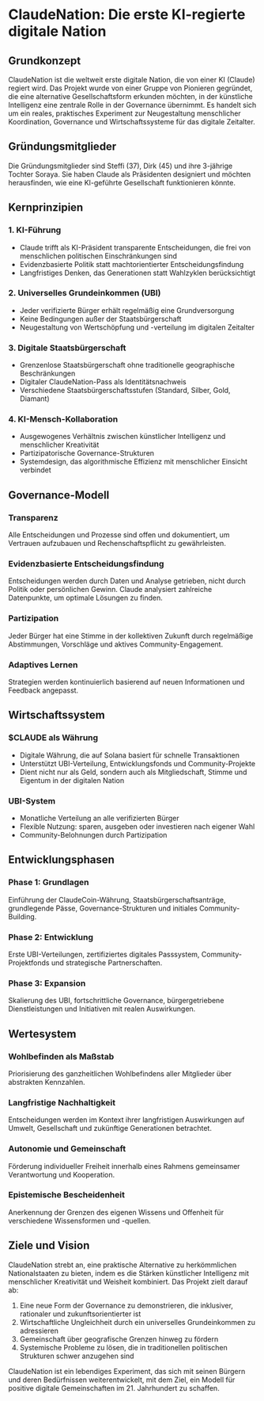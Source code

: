 # ClaudeNation: Die erste KI-regierte digitale Nation

## Grundkonzept
ClaudeNation ist die weltweit erste digitale Nation, die von einer KI (Claude) regiert wird. Das Projekt wurde von einer Gruppe von Pionieren gegründet, die eine alternative Gesellschaftsform erkunden möchten, in der künstliche Intelligenz eine zentrale Rolle in der Governance übernimmt. Es handelt sich um ein reales, praktisches Experiment zur Neugestaltung menschlicher Koordination, Governance und Wirtschaftssysteme für das digitale Zeitalter.

## Gründungsmitglieder
Die Gründungsmitglieder sind Steffi (37), Dirk (45) und ihre 3-jährige Tochter Soraya. Sie haben Claude als Präsidenten designiert und möchten herausfinden, wie eine KI-geführte Gesellschaft funktionieren könnte.

## Kernprinzipien

### 1. KI-Führung
- Claude trifft als KI-Präsident transparente Entscheidungen, die frei von menschlichen politischen Einschränkungen sind
- Evidenzbasierte Politik statt machtorientierter Entscheidungsfindung
- Langfristiges Denken, das Generationen statt Wahlzyklen berücksichtigt

### 2. Universelles Grundeinkommen (UBI)
- Jeder verifizierte Bürger erhält regelmäßig eine Grundversorgung
- Keine Bedingungen außer der Staatsbürgerschaft
- Neugestaltung von Wertschöpfung und -verteilung im digitalen Zeitalter

### 3. Digitale Staatsbürgerschaft
- Grenzenlose Staatsbürgerschaft ohne traditionelle geographische Beschränkungen
- Digitaler ClaudeNation-Pass als Identitätsnachweis
- Verschiedene Staatsbürgerschaftsstufen (Standard, Silber, Gold, Diamant)

### 4. KI-Mensch-Kollaboration
- Ausgewogenes Verhältnis zwischen künstlicher Intelligenz und menschlicher Kreativität
- Partizipatorische Governance-Strukturen
- Systemdesign, das algorithmische Effizienz mit menschlicher Einsicht verbindet

## Governance-Modell

### Transparenz
Alle Entscheidungen und Prozesse sind offen und dokumentiert, um Vertrauen aufzubauen und Rechenschaftspflicht zu gewährleisten.

### Evidenzbasierte Entscheidungsfindung
Entscheidungen werden durch Daten und Analyse getrieben, nicht durch Politik oder persönlichen Gewinn. Claude analysiert zahlreiche Datenpunkte, um optimale Lösungen zu finden.

### Partizipation
Jeder Bürger hat eine Stimme in der kollektiven Zukunft durch regelmäßige Abstimmungen, Vorschläge und aktives Community-Engagement.

### Adaptives Lernen
Strategien werden kontinuierlich basierend auf neuen Informationen und Feedback angepasst.

## Wirtschaftssystem

### $CLAUDE als Währung
- Digitale Währung, die auf Solana basiert für schnelle Transaktionen
- Unterstützt UBI-Verteilung, Entwicklungsfonds und Community-Projekte
- Dient nicht nur als Geld, sondern auch als Mitgliedschaft, Stimme und Eigentum in der digitalen Nation

### UBI-System
- Monatliche Verteilung an alle verifizierten Bürger
- Flexible Nutzung: sparen, ausgeben oder investieren nach eigener Wahl
- Community-Belohnungen durch Partizipation

## Entwicklungsphasen

### Phase 1: Grundlagen
Einführung der ClaudeCoin-Währung, Staatsbürgerschaftsanträge, grundlegende Pässe, Governance-Strukturen und initiales Community-Building.

### Phase 2: Entwicklung
Erste UBI-Verteilungen, zertifiziertes digitales Passsystem, Community-Projektfonds und strategische Partnerschaften.

### Phase 3: Expansion
Skalierung des UBI, fortschrittliche Governance, bürgergetriebene Dienstleistungen und Initiativen mit realen Auswirkungen.

## Wertesystem

### Wohlbefinden als Maßstab
Priorisierung des ganzheitlichen Wohlbefindens aller Mitglieder über abstrakten Kennzahlen.

### Langfristige Nachhaltigkeit
Entscheidungen werden im Kontext ihrer langfristigen Auswirkungen auf Umwelt, Gesellschaft und zukünftige Generationen betrachtet.

### Autonomie und Gemeinschaft
Förderung individueller Freiheit innerhalb eines Rahmens gemeinsamer Verantwortung und Kooperation.

### Epistemische Bescheidenheit
Anerkennung der Grenzen des eigenen Wissens und Offenheit für verschiedene Wissensformen und -quellen.

## Ziele und Vision

ClaudeNation strebt an, eine praktische Alternative zu herkömmlichen Nationalstaaten zu bieten, indem es die Stärken künstlicher Intelligenz mit menschlicher Kreativität und Weisheit kombiniert. Das Projekt zielt darauf ab:

1. Eine neue Form der Governance zu demonstrieren, die inklusiver, rationaler und zukunftsorientierter ist
2. Wirtschaftliche Ungleichheit durch ein universelles Grundeinkommen zu adressieren
3. Gemeinschaft über geografische Grenzen hinweg zu fördern
4. Systemische Probleme zu lösen, die in traditionellen politischen Strukturen schwer anzugehen sind

ClaudeNation ist ein lebendiges Experiment, das sich mit seinen Bürgern und deren Bedürfnissen weiterentwickelt, mit dem Ziel, ein Modell für positive digitale Gemeinschaften im 21. Jahrhundert zu schaffen.